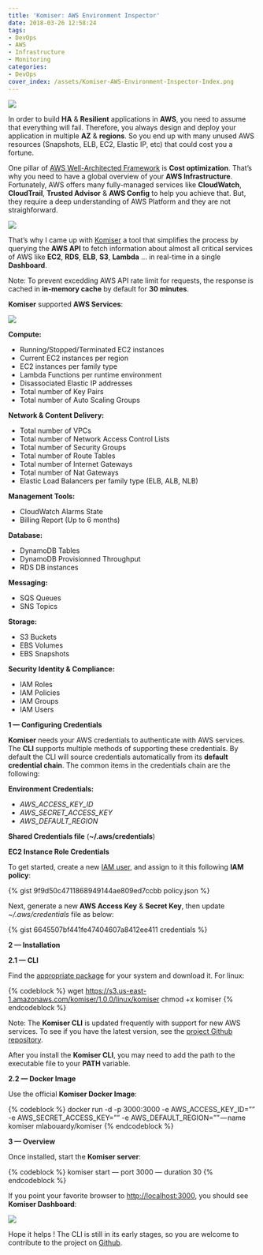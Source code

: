 ```yaml
---
title: 'Komiser: AWS Environment Inspector'
date: 2018-03-26 12:58:24
tags:
- DevOps
- AWS
- Infrastructure
- Monitoring
categories:
- DevOps
cover_index: /assets/Komiser-AWS-Environment-Inspector-Index.png
---
```

![](https://cdn-images-1.medium.com/max/1000/1*KrqHQzlltWXp3dVrI3j_Nw.png)

In order to build **HA** & **Resilient** applications in **AWS**, you need to assume that everything will fail. Therefore, you always design and deploy your application in multiple **AZ** & **regions**. So you end up with many unused AWS resources (Snapshots, ELB, EC2, Elastic IP, etc) that could cost you a fortune.

One pillar of [AWS Well-Architected Framework](https://d0.awsstatic.com/whitepapers/architecture/AWS_Well-Architected_Framework.pdf) is **Cost optimization**. That’s why you need to have a global overview of your **AWS Infrastructure**. Fortunately, AWS offers many fully-managed services like **CloudWatch**, **CloudTrail**, **Trusted Advisor** & **AWS Config** to help you achieve that. But, they require a deep understanding of AWS Platform and they are not straighforward.

![](https://cdn-images-1.medium.com/max/1000/0*OI-LFN2UFBJSp3SR.)

That’s why I came up with [Komiser](https://github.com/mlabouardy/komiser) a tool that simplifies the process by querying the **AWS API** to fetch information about almost all critical services of AWS like **EC2**, **RDS**, **ELB**, **S3**, **Lambda** … in real-time in a single **Dashboard**.

Note: To prevent excedding AWS API rate limit for requests, the response is cached in **in-memory cache** by default for **30 minutes**.

**Komiser** supported **AWS Services**:

![](https://cdn-images-1.medium.com/max/1000/0*N_JD580JK3AFTpf_.)

**Compute:**

* Running/Stopped/Terminated EC2 instances
* Current EC2 instances per region
* EC2 instances per family type
* Lambda Functions per runtime environment
* Disassociated Elastic IP addresses
* Total number of Key Pairs
* Total number of Auto Scaling Groups

**Network & Content Delivery:**

* Total number of VPCs
* Total number of Network Access Control Lists
* Total number of Security Groups
* Total number of Route Tables
* Total number of Internet Gateways
* Total number of Nat Gateways
* Elastic Load Balancers per family type (ELB, ALB, NLB)

**Management Tools:**

* CloudWatch Alarms State
* Billing Report (Up to 6 months)

**Database:**

* DynamoDB Tables
* DynamoDB Provisionned Throughput
* RDS DB instances

**Messaging:**

* SQS Queues
* SNS Topics

**Storage:**

* S3 Buckets
* EBS Volumes
* EBS Snapshots

**Security Identity & Compliance:**

* IAM Roles
* IAM Policies
* IAM Groups
* IAM Users

**1 — Configuring Credentials**

**Komiser** needs your AWS credentials to authenticate with AWS services. The **CLI** supports multiple methods of supporting these credentials. By default the CLI will source credentials automatically from its **default credential chain**. The common items in the credentials chain are the following:

**Environment Credentials:**

* *AWS_ACCESS_KEY_ID*
* *AWS_SECRET_ACCESS_KEY*
* *AWS_DEFAULT_REGION*

**Shared Credentials file** (**~/.aws/credentials**)

**EC2 Instance Role Credentials**

To get started, create a new [IAM user](https://console.aws.amazon.com/iam/home?region=us-east-1#), and assign to it this following **IAM policy**:

{% gist 9f9d50c4711868949144ae809ed7ccbb policy.json %}

Next, generate a new **AWS Access Key** & **Secret Key**, then update *~/.aws/credentials* file as below:

{% gist 6645507bf441fe47404607a8412ee411 credentials %}

**2 — Installation**

**2.1 — CLI**

Find the [appropriate package](https://github.com/mlabouardy/butler) for your system and download it. For linux:

{% codeblock %}
wget https://s3.us-east-1.amazonaws.com/komiser/1.0.0/linux/komiser
chmod +x komiser
{% endcodeblock %}

Note: The **Komiser CLI** is updated frequently with support for new AWS services. To see if you have the latest version, see the [project Github repository](https://github.com/mlabouardy/komiser).

After you install the **Komiser CLI**, you may need to add the path to the executable file to your **PATH** variable.

**2.2 — Docker Image**

Use the official **Komiser Docker Image**:

{% codeblock %}
docker run -d -p 3000:3000 -e AWS_ACCESS_KEY_ID=”” -e AWS_SECRET_ACCESS_KEY=”” -e AWS_DEFAULT_REGION=”” — name komiser mlabouardy/komiser
{% endcodeblock %}

**3 — Overview**

Once installed, start the **Komiser server**:

{% codeblock %}
komiser start — port 3000 — duration 30
{% endcodeblock %}

If you point your favorite browser to [http://localhost:3000](http://localhost:3000/), you should see **Komiser Dashboard**:

![](https://cdn-images-1.medium.com/max/1000/0*vWIHZGHyeemfh6Uk.)

Hope it helps ! The CLI is still in its early stages, so you are welcome to contribute to the project on [Github](https://github.com/mlabouardy/komiser).
